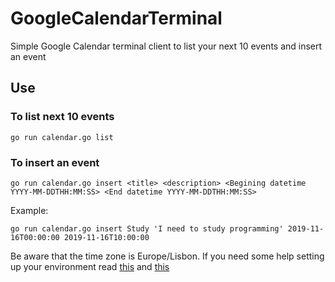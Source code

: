 # GoogleCalendarTerminal

Simple Google Calendar terminal client to list your next 10 events and insert an event

## Use

### To list next 10 events

```
go run calendar.go list
```
### To insert an event
```
go run calendar.go insert <title> <description> <Begining datetime YYYY-MM-DDTHH:MM:SS> <End datetime YYYY-MM-DDTHH:MM:SS>
```
Example:
```
go run calendar.go insert Study 'I need to study programming' 2019-11-16T00:00:00 2019-11-16T10:00:00
```
Be aware that the time zone is Europe/Lisbon. If you need some help setting up your environment read [this](https://developers.google.com/calendar/quickstart/go) and [this](https://developers.google.com/calendar/v3/reference/events/insert)
